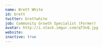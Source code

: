 ```yaml
---
name: Brett White
id: brett
twitter: brettwhite
job: Community Growth Specialist (Former)
avatar: http://i.stack.imgur.com/qT3nQ.jpg
website:
inactive: true
---
```

